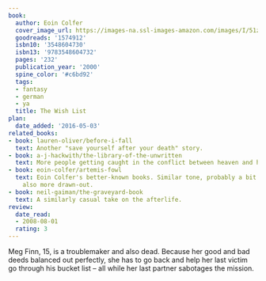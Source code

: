 ```yaml
---
book:
  author: Eoin Colfer
  cover_image_url: https://images-na.ssl-images-amazon.com/images/I/51zxw6HjkAL.jpg
  goodreads: '1574912'
  isbn10: '3548604730'
  isbn13: '9783548604732'
  pages: '232'
  publication_year: '2000'
  spine_color: '#c6bd92'
  tags:
  - fantasy
  - german
  - ya
  title: The Wish List
plan:
  date_added: '2016-05-03'
related_books:
- book: lauren-oliver/before-i-fall
  text: Another "save yourself after your death" story.
- book: a-j-hackwith/the-library-of-the-unwritten
  text: More people getting caught in the conflict between heaven and hell.
- book: eoin-colfer/artemis-fowl
  text: Eoin Colfer's better-known books. Similar tone, probably a bit better but
    also more drawn-out.
- book: neil-gaiman/the-graveyard-book
  text: A similarly casual take on the afterlife.
review:
  date_read:
  - 2008-08-01
  rating: 3
---
```


Meg Finn, 15,  is a troublemaker and also dead. Because her good and bad deeds balanced out perfectly, she has to go
back and help her last victim go through his bucket list – all while her last partner sabotages the mission.
